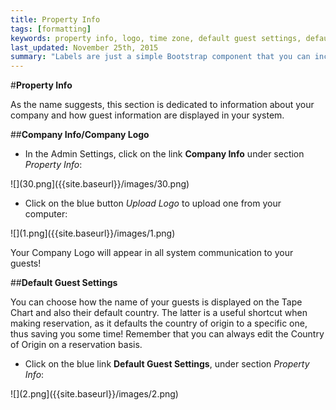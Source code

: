 ```yaml
---
title: Property Info
tags: [formatting]
keywords: property info, logo, time zone, default guest settings, default guest county, guest settings, company info
last_updated: November 25th, 2015
summary: "Labels are just a simple Bootstrap component that you can include in your pages as needed. They represent one of many Bootstrap options you can include in your theme."
---
```


#**Property Info**  

As the name suggests, this section is dedicated to information about your company and how guest information are displayed in your system.  

##**Company Info/Company Logo**  

 - In the Admin Settings, click on the link **Company Info** under section _Property Info_:  
 
 ![](30.png]({{site.baseurl}}/images/30.png)  
 
 - Click on the blue button _Upload Logo_ to upload one from your computer:  

![](1.png]({{site.baseurl}}/images/1.png)  

Your Company Logo will appear in all system communication to your guests!  

##**Default Guest Settings**  

You can choose how the name of your guests is displayed on the Tape Chart and also their default country. The latter is a useful shortcut when making reservation, as it defaults the country of origin to a specific one, thus saving you some time! Remember that you can always edit the Country of Origin on a reservation basis.  

 - Click on the blue link **Default Guest Settings**, under section _Property Info_:  
 
 ![](2.png]({{site.baseurl}}/images/2.png)

 

 
 
